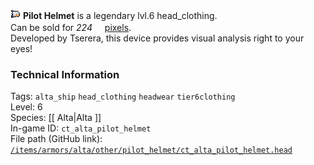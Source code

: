 ![ ](https://raw.githubusercontent.com/Ceterai/Enternia/main/items/armors/alta/other/pilot_helmet/icon.png) **Pilot Helmet** is a legendary lvl.6 head_clothing.  
Can be sold for *224* <img src="https://starbounder.org/mediawiki/images/2/21/Pixel.png" width="12" height="16"/> [pixels](https://starbounder.org/Pixel).  
Developed by Tserera, this device provides visual analysis right to your eyes!

### Technical Information

Tags: `alta_ship` `head_clothing` `headwear` `tier6clothing`  
Level: 6  
Species: [[ Alta|Alta ]]  
In-game ID: `ct_alta_pilot_helmet`  
File path (GitHub link): [`/items/armors/alta/other/pilot_helmet/ct_alta_pilot_helmet.head`](https://github.com/Ceterai/Enternia/blob/main/items/armors/alta/other/pilot_helmet/ct_alta_pilot_helmet.head)
